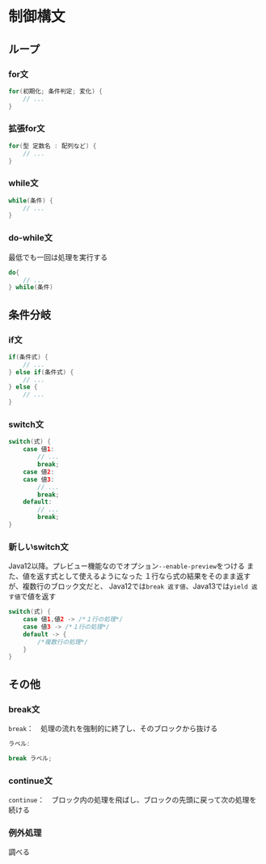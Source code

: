 # 制御構文

## ループ

### for文

```java
for(初期化; 条件判定; 変化) {
    // ...
}
```

### 拡張for文

```java
for(型 定数名 : 配列など) {
    // ...
}
```

### while文

```java
while(条件) {
    // ...
}
```

### do-while文

最低でも一回は処理を実行する

```java
do{
    // ...
} while(条件)
```

## 条件分岐

### if文

```java
if(条件式) {
    // ...
} else if(条件式) {
    // ...
} else {
    // ...
}
```

### switch文

```java
switch(式) {
    case 値1:
        // ...
        break;
    case 値2:
    case 値3:
        // ...
        break;
    default:
        // ...
        break;
}
```

### 新しいswitch文

Java12以降。プレビュー機能なのでオプション`--enable-preview`をつける
また、値を返す式として使えるようになった
１行なら式の結果をそのまま返すが、複数行のブロック文だと、
Java12では`break 返す値`、Java13では`yield 返す値`で値を返す

```java
switch(式) {
    case 値1,値2 -> /*１行の処理*/
    case 値3 -> /*１行の処理*/
    default -> {
        /*複数行の処理*/
    }
}
```

## その他

### break文

`break`：　処理の流れを強制的に終了し、そのブロックから抜ける

```java
ラベル:

break ラベル;
```

### continue文

`continue`：　ブロック内の処理を飛ばし、ブロックの先頭に戻って次の処理を続ける

### 例外処理

調べる
